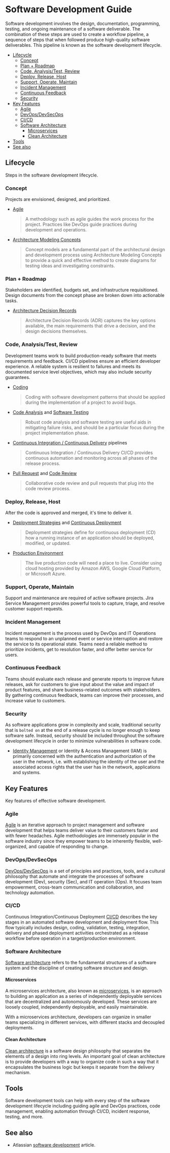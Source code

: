 # Software Development Guide

Software development involves the design, documentation, programming, testing, and ongoing maintenance of a software deliverable. The combination of these steps are used to create a workflow pipeline, a sequence of steps that when followed produce high-quality software deliverables. This pipeline is known as the software development lifecycle.

- [Lifecycle](#lifecycle)
  - [Concept](#concept)
  - [Plan + Roadmap](#plan--roadmap)
  - [Code, Analysis/Test, Review](#code-analysistest-review)
  - [Deploy, Release, Host](#deploy-release-host)
  - [Support, Operate, Maintain](#support-operate-maintain)
  - [Incident Management](#incident-management)
  - [Continuous Feedback](#continuous-feedback)
  - [Security](#security)
- [Key Features](#key-features)
  - [Agile](#agile)
  - [DevOps/DevSecOps](#devopsdevsecops)
  - [CI/CD](#cicd)
  - [Software Architecture](#software-architecture)
    - [Microservices](#microservices)
    - [Clean Architecture](#clean-architecture)
- [Tools](#tools)
- [See also](#see-also)

## Lifecycle

Steps in the software development lifecycle.

### Concept

Projects are envisioned, designed, and prioritized.

- [Agile](../about/agile.md)
  > A methodology such as agile guides the work process for the project. Practices like DevOps guide practices during development and operations.

- [Architecture Modeling Concepts](../about/architecture-modeling-concepts.md)
  > Concept models are a fundamental part of the architectural design and development process using Architecture Modeling Concepts to provide a quick and effective method to create diagrams for testing ideas and investigating constraints.

### Plan + Roadmap

Stakeholders are identified, budgets set, and infrastructure requisitioned. Design documents from the concept phase are broken down into actionable tasks.

- [Architecture Decision Records](../about/architecture-decision-records.md)
  > Architecture Decision Records (ADR) captures the key options available, the main requirements that drive a decision, and the design decisions themselves.

### Code, Analysis/Test, Review

Development teams work to build production-ready software that meets requirements and feedback. CI/CD pipelines ensure an efficient developer experience. A reliable system is resilient to failures and meets its documented service level objectives, which may also include security guarantees.

- [Coding](../about/coding-guide.md)
  > Coding with software development patterns that should be applied during the implementation of a project to avoid bugs.

- [Code Analysis](../about/code-analysis.md) and [Software Testing](../about/software-testing.md)
  > Robust code analysis and software testing are useful aids in mitigating failure risks, and should be a particular focus during the project implementation phase.

- [Continuous Integration / Continuous Delivery](../about/ci-cd.md) pipelines
  > Continuous Integration / Continuous Delivery CI/CD provides continuous automation and monitoring across all phases of the release process.

- [Pull Request](../about/pull-request-reviews.md) and [Code Review](../about/code-review-guide.md)
  > Collaborative code review and pull requests that plug into the code review process.

### Deploy, Release, Host

After the code is approved and merged, it's time to deliver it.

- [Deployment Strategies](../about/deployment-strategies.md) and [Continuous Deployment](../about/ci-cd.md)
  > Deployment strategies define for continuous deployment (CD) how a running instance of an application should be deployed, modified, or updated.

- [Production Environment](../about/software-environments.md)
  > The live production code will need a place to live. Consider using cloud hosting provided by Amazon AWS, Google Cloud Platform, or Microsoft Azure.

### Support, Operate, Maintain

Support and maintenance are required of active software projects. Jira Service Management provides powerful tools to capture, triage, and resolve customer support requests.

### Incident Management

Incident management is the process used by DevOps and IT Operations teams to respond to an unplanned event or service interruption and restore the service to its operational state. Teams need a reliable method to prioritize incidents, get to resolution faster, and offer better service for users.

### Continuous Feedback

Teams should evaluate each release and generate reports to improve future releases, ask for customers to give input about the value and impact of product features, and share business-related outcomes with stakeholders. By gathering continuous feedback, teams can improve their processes, and increase value to customers.

### Security

As software applications grow in complexity and scale, traditional security that is `bolted on` at the end of a release cycle is no longer enough to keep software safe. Instead, security should be included throughout the software development lifecycle in order to minimize vulnerabilities in software code.

- [Identity Management](../about/identity-management.md) or Identity & Access Management (IAM) is primarily concerned with the authentication and authorization of the user in the network, i.e. with establishing the identity of the user and the associated access rights that the user has in the network, applications and systems.

## Key Features

Key features of effective software development.

### Agile

[Agile](../about/agile.md) is an iterative approach to project management and software development that helps teams deliver value to their customers faster and with fewer headaches. Agile methodologies are immensely popular in the software industry since they empower teams to be inherently flexible, well-organized, and capable of responding to change.

### DevOps/DevSecOps

[DevOps/DevSecOps](../about/devops.md) is a set of principles and practices, tools, and a cultural philosophy that automate and integrate the processes of software development (Dev), security (Sec), and IT operation (Ops). It focuses team empowerment, cross-team communication and collaboration, and technology automation.

### CI/CD

Continuous Integration/Continuous Deployment [CI/CD](../about/ci-cd.md) describes the key stages in an automated software development and deployment flow. This flow typically includes design, coding, validation, testing, integration, delivery and phased deployment activities orchestrated as a release workflow before operation in a target/production environment.

### Software Architecture

[Software architecture](../about/software-architecture.md) refers to the fundamental structures of a software system and the discipline of creating software structure and design.

#### Microservices

A microservices architecture, also known as [microservices](../about/microservices.md), is an approach to building an application as a series of independently deployable services that are decentralized and autonomously developed. These services are loosely coupled, independently deployable, and easily maintainable.

With a microservices architecture, developers can organize in smaller teams specializing in different services, with different stacks and decoupled deployments.

#### Clean Architecture

[Clean architecture](../about/software-architecture.md#clean-architecture) is a software design philosophy that separates the elements of a design into ring levels. An important goal of clean architecture is to provide developers with a way to organize code in such a way that it encapsulates the business logic but keeps it separate from the delivery mechanism.

## Tools

Software development tools can help with every step of the software development lifecycle including guiding agile and DevOps practices, code management, enabling automation through CI/CD, incident response, testing, and more.

## See also

- Atlassian [software development](https://www.atlassian.com/de/software-development) article.
